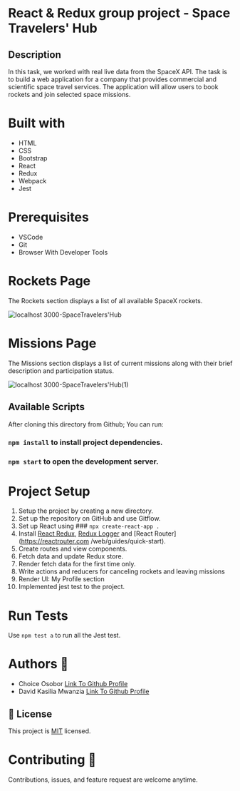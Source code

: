 # React & Redux group project - Space Travelers' Hub

## Description

In this task, we worked with real live data from the SpaceX API. The task is to build a web application for a company that provides commercial and scientific space travel services. The application will allow users to book rockets and join selected space missions.

# Built with
<ul>
<li>HTML</li>
<li>CSS</li>
<li>Bootstrap</li>
<li>React</li>
<li>Redux</li>
<li>Webpack</li>
<li>Jest</li>
</ul>

# Prerequisites
<ul>
<li>VSCode</li>
<li>Git</li>
<li>Browser With Developer Tools</li>
</ul>

# Rockets Page
The Rockets section displays a list of all available SpaceX rockets.

![localhost 3000-SpaceTravelers'Hub](https://user-images.githubusercontent.com/83514256/193158547-3849a8f8-4832-4184-9a14-5aea419f54eb.png)

# Missions Page
The Missions section displays a list of current missions along with their brief description and participation status.

![localhost 3000-SpaceTravelers'Hub(1)](https://user-images.githubusercontent.com/83514256/193158587-479909a4-2402-4aeb-9c57-ebe3acd61f13.png)

## Available Scripts
After cloning this directory from Github;
You can run:

### `npm install` to install project dependencies.

### `npm start` to open the development server.


# Project Setup
1. Setup the project by creating a new directory.
2. Set up the repository on GitHub and use Gitflow.
3. Set up React using ### `npx create-react-app .`
4. Install [React Redux](https://react-redux.js.org/), [Redux Logger](https://www.npmjs.com/package/redux-logger) and [React Router](https://reactrouter.com    /web/guides/quick-start).
5. Create routes and view components.
6. Fetch data and update Redux store.
7. Render fetch data for the first time only.
8. Write actions and reducers for canceling rockets and leaving missions
9. Render UI: My Profile section
10. Implemented jest test to the project.

# Run Tests
Use `npm test a`  to run all the Jest test.

# Authors  	:bookmark_tabs:

<ul>
<li>Choice Osobor <a href="https://github.com/techEmprez">Link To Github Profile</a></li>
<li>David Kasilia Mwanzia <a href="https://github.com/David-Kasilia">Link To Github Profile</a></li>
</ul>

## 📝 License

This project is <a href="https://github.com/David-Kasilia/JavaScript-Capstone-Project/blob/develop/MIT.md">MIT</a></li> licensed.


# Contributing :handshake:
Contributions, issues, and feature request are welcome anytime.




